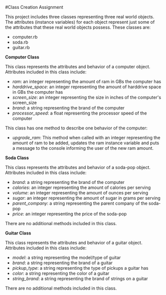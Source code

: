 #Class Creation Assignment

This project includes three classes representing three real world objects.  The
attributes (instance variables) for each object represent just some of the
attributes that these real world objects possess. These classes are:

* computer.rb
* soda.rb
* guitar.rb

**Computer Class**

This class represents the attributes and behavior of a computer object.
Attributes included in this class include:

* _ram_: an integer representing the amount of ram in GBs the computer has
* _harddrive_space_: an integer representing the amount of harddrive space in
GBs the computer has
* _screen_size_: an integer representing the size in inches of the computer's screen_size
* _brand_: a string representing the brand of the computer
* _processor_speed_: a float representing the processor speed of the computer

This class has one method to describe one behavior of the computer:

* _upgrade_ram_: This method when called with an integer representing the amount
of ram to be added, updates the ram instance variable and puts a message to the
console informing the user of the new ram amount.

**Soda Class**

This class represents the attributes and behavior of a soda-pop object.
Attributes included in this class include:

* _brand_: a string representing the brand of the computer
* _calories_: an integer representing the amount of calories per serving
* _volume_: an integer representing the amount of ounces per serving
* _sugar_: an integer representing the amount of sugar in grams per serving
* _parent_company_: a string representing the parent company of the soda-pop
* _price_: an integer representing the price of the soda-pop

There are no additional methods included in this class.

**Guitar Class**

This class represents the attributes and behavior of a guitar object.
Attributes included in this class include:

* _model_: a string representing the model/type of guitar
* _brand_: a string representing the brand of a guitar
* _pickup_type_: a string representing the type of pickups a guitar has
* _color_: a string representing the color of a guitar
* _string_brand_: a string representing the brand of strings on a guitar

There are no additional methods included in this class.
